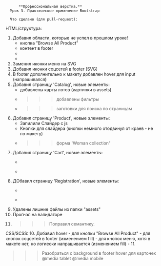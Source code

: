           **Профессиональная верстка.**
      Урок 3. Практическое применение Bootstrap

      Что сделано (для pull-request):
HTML/структура:
1. Добавил области, которые не успел в прошлом уроке!
      - кнопка "Browse All Product"
      - контент в footer
      -
      -
2. Заменил иконки меню на SVG
3. Добавил иконки соцсетей в footer (SVG)
4. В footer дополнительно к макету добавлен hover для input (напрашивался)
5. Добавил страницу 'Catalog', новые элементы:
      - добавлены карты лотов (картинки в assets)
      - >>> добавлены фильтры
      - >>> заготовки для поиска по страницам
5. Добавил страницу 'Product', новые элементы:
      - Запилили Слайдер с js 
      - Кнопки для слайдера (кнопки немного отодвинул от краев - не по макету)
      - >>> форма 'Woman collection'
6. Добавил страницу 'Cart', новые элементы:
      - >>>
      - >>>
7. ДОбавил страницу 'Registration', новые элементы:
      - >>>
      - >>>
8. Удалены лишние файлы из папки "assets"
9. Прогнал на валидаторе
10. >>> Поправил семантику.

CSS/SCSS:
10. Добавил hover
      - для кнопки "Browse All Product"
      - для кнопок соцсетей в footer (изменением fill)
      - для кнопок меню, хотя в макете нет, но логиески напрашивается (изменением fill)
      - 
11. 

>>>Разобраться с background в footer
>>>hover для карточек
>>>@media tablet
>>>@media mobile